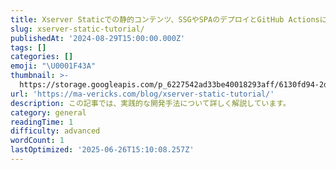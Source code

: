 ```yaml
---
title: Xserver Staticでの静的コンテンツ、SSGやSPAのデプロイとGitHub Actionsによる自動化について
slug: xserver-static-tutorial/
publishedAt: '2024-08-29T15:00:00.000Z'
tags: []
categories: []
emoji: "\U0001F43A"
thumbnail: >-
  https://storage.googleapis.com/p_6227542ad33be40018293aff/6130fd94-2d2c-4f20-9d7b-35e3e71517db/xserver-static-tutorial.jpg
url: 'https://ma-vericks.com/blog/xserver-static-tutorial/'
description: この記事では、実践的な開発手法について詳しく解説しています。
category: general
readingTime: 1
difficulty: advanced
wordCount: 1
lastOptimized: '2025-06-26T15:10:08.257Z'
---
```


